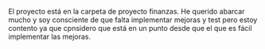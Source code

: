 El proyecto está en la carpeta de proyecto finanzas. He querido abarcar mucho y soy consciente de que falta implementar mejoras y test pero estoy contento ya que cpnsidero que está en un punto desde que el que es fácil implementar las mejoras.
